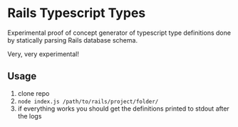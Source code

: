 # Rails Typescript Types

Experimental proof of concept generator of typescript type definitions done by statically parsing Rails database schema.

Very, very experimental!

## Usage

1. clone repo
1. `node index.js /path/to/rails/project/folder/`
1. if everything works you should get the definitions printed to stdout after the logs